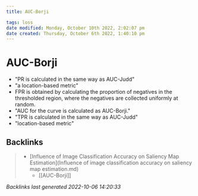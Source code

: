 ```yaml
---
title: AUC-Borji

tags: loss
date modified: Monday, October 10th 2022, 2:02:07 pm
date created: Thursday, October 6th 2022, 1:40:10 pm
---
```


# AUC-Borji
- "PR is calculated in the same way as AUC-Judd"
- "a location-based metric"
- FPR is obtained by calculating the proportion of negatives in the thresholded region, where the negatives are collected uniformly at random.
- "AUC for the curve is calculated as AUC-Borji."
- "TPR is calculated in the same way as AUC-Judd"
- "location-based metric"

## Backlinks
> - [Influence of Image Classification Accuracy on Saliency Map Estimation](Influence of image classification accuracy on saliency map estimation.md)
>   - [[AUC-Borji]]

_Backlinks last generated 2022-10-06 14:20:33_
